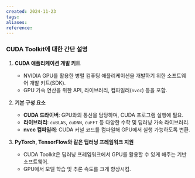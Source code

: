 ```yaml
---
created: 2024-11-23
tags: 
aliases: 
reference:
---
```

### **CUDA Toolkit에 대한 간단 설명**

1. **CUDA 애플리케이션 개발 키트**
    
    - NVIDIA GPU를 활용한 병렬 컴퓨팅 애플리케이션을 개발하기 위한 소프트웨어 개발 키트(SDK).
    - GPU 가속 연산을 위한 API, 라이브러리, 컴파일러(`nvcc`) 등을 포함.
2. **기본 구성 요소**
    
    - **CUDA 드라이버**: GPU와의 통신을 담당하며, CUDA 프로그램 실행에 필요.
    - **라이브러리**: `cuBLAS`, `cuDNN`, `cuFFT` 등 다양한 수학 및 딥러닝 가속 라이브러리.
    - **nvcc 컴파일러**: CUDA 커널 코드를 컴파일해 GPU에서 실행 가능하도록 변환.
3. **PyTorch, TensorFlow와 같은 딥러닝 프레임워크 지원**
    
    - CUDA Toolkit은 딥러닝 프레임워크에서 GPU를 활용할 수 있게 해주는 기반 소프트웨어.
    - GPU에서 모델 학습 및 추론 속도를 크게 향상시킴.